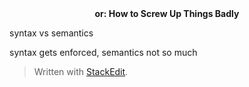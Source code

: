 <center><b>or: How to Screw Up Things Badly</b></center>

syntax vs semantics

syntax gets enforced, semantics not so much

> Written with [StackEdit](https://stackedit.io/).
<!--stackedit_data:
eyJoaXN0b3J5IjpbMjg2MzY2NTEyLDE3OTcyMTUzMTQsNzMwOT
k4MTE2XX0=
-->